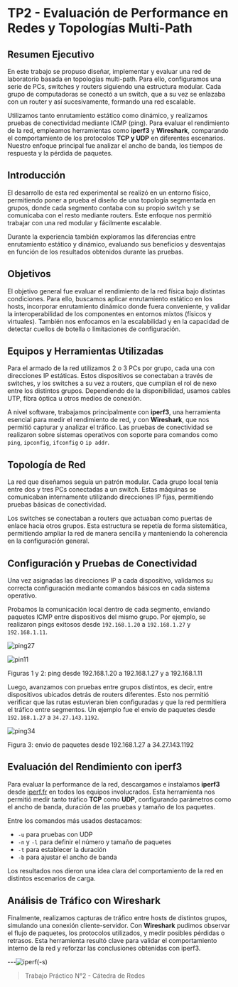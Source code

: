 # TP2 - Evaluación de Performance en Redes y Topologías Multi-Path

## Resumen Ejecutivo

En este trabajo se propuso diseñar, implementar y evaluar una red de laboratorio basada en topologías multi-path. Para ello, configuramos una serie de PCs, switches y routers siguiendo una estructura modular. Cada grupo de computadoras se conectó a un switch, que a su vez se enlazaba con un router y así sucesivamente, formando una red escalable. 

Utilizamos tanto enrutamiento estático como dinámico, y realizamos pruebas de conectividad mediante ICMP (ping). Para evaluar el rendimiento de la red, empleamos herramientas como **iperf3** y **Wireshark**, comparando el comportamiento de los protocolos **TCP y UDP** en diferentes escenarios. Nuestro enfoque principal fue analizar el ancho de banda, los tiempos de respuesta y la pérdida de paquetes.

## Introducción

El desarrollo de esta red experimental se realizó en un entorno físico, permitiendo poner a prueba el diseño de una topología segmentada en grupos, donde cada segmento contaba con su propio switch y se comunicaba con el resto mediante routers. Este enfoque nos permitió trabajar con una red modular y fácilmente escalable. 

Durante la experiencia también exploramos las diferencias entre enrutamiento estático y dinámico, evaluando sus beneficios y desventajas en función de los resultados obtenidos durante las pruebas.

## Objetivos

El objetivo general fue evaluar el rendimiento de la red física bajo distintas condiciones. Para ello, buscamos aplicar enrutamiento estático en los hosts, incorporar enrutamiento dinámico donde fuera conveniente, y validar la interoperabilidad de los componentes en entornos mixtos (físicos y virtuales). También nos enfocamos en la escalabilidad y en la capacidad de detectar cuellos de botella o limitaciones de configuración.

## Equipos y Herramientas Utilizadas

Para el armado de la red utilizamos 2 o 3 PCs por grupo, cada una con direcciones IP estáticas. Estos dispositivos se conectaban a través de switches, y los switches a su vez a routers, que cumplían el rol de nexo entre los distintos grupos. Dependiendo de la disponibilidad, usamos cables UTP, fibra óptica u otros medios de conexión.

A nivel software, trabajamos principalmente con **iperf3**, una herramienta esencial para medir el rendimiento de red, y con **Wireshark**, que nos permitió capturar y analizar el tráfico. Las pruebas de conectividad se realizaron sobre sistemas operativos con soporte para comandos como `ping`, `ipconfig`, `ifconfig` o `ip addr`.

## Topología de Red

La red que diseñamos seguía un patrón modular. Cada grupo local tenía entre dos y tres PCs conectadas a un switch. Estas máquinas se comunicaban internamente utilizando direcciones IP fijas, permitiendo pruebas básicas de conectividad. 

Los switches se conectaban a routers que actuaban como puertas de enlace hacia otros grupos. Esta estructura se repetía de forma sistemática, permitiendo ampliar la red de manera sencilla y manteniendo la coherencia en la configuración general.

## Configuración y Pruebas de Conectividad

Una vez asignadas las direcciones IP a cada dispositivo, validamos su correcta configuración mediante comandos básicos en cada sistema operativo. 

Probamos la comunicación local dentro de cada segmento, enviando paquetes ICMP entre dispositivos del mismo grupo. Por ejemplo, se realizaron pings exitosos desde `192.168.1.20` a `192.168.1.27` y `192.168.1.11`.

![ping27](https://github.com/user-attachments/assets/bfedccd0-bd34-4d89-b5e2-9f9fed72c299)

![pin11](https://github.com/user-attachments/assets/6d6e69d9-d02d-4434-81e4-e9ee91de4f8c)

Figuras 1 y 2: ping desde 192.168.1.20 a 192.168.1.27 y a 192.168.1.11

Luego, avanzamos con pruebas entre grupos distintos, es decir, entre dispositivos ubicados detrás de routers diferentes. Esto nos permitió verificar que las rutas estuvieran bien configuradas y que la red permitiera el tráfico entre segmentos. Un ejemplo fue el envío de paquetes desde `192.168.1.27` a `34.27.143.1192`.

![ping34](https://github.com/user-attachments/assets/8a1334e7-01b0-47d0-a6e6-1656a38c87d6)

Figura 3: envio de paquetes desde 192.168.1.27 a 34.27.143.1192


## Evaluación del Rendimiento con iperf3

Para evaluar la performance de la red, descargamos e instalamos **iperf3** desde [iperf.fr](https://iperf.fr) en todos los equipos involucrados. Esta herramienta nos permitió medir tanto tráfico **TCP** como **UDP**, configurando parámetros como el ancho de banda, duración de las pruebas y tamaño de los paquetes.

Entre los comandos más usados destacamos:

- `-u` para pruebas con UDP  
- `-n` y `-l` para definir el número y tamaño de paquetes  
- `-t` para establecer la duración  
- `-b` para ajustar el ancho de banda

Los resultados nos dieron una idea clara del comportamiento de la red en distintos escenarios de carga.

## Análisis de Tráfico con Wireshark

Finalmente, realizamos capturas de tráfico entre hosts de distintos grupos, simulando una conexión cliente-servidor. Con **Wireshark** pudimos observar el flujo de paquetes, los protocolos utilizados, y medir posibles pérdidas o retrasos. Esta herramienta resultó clave para validar el comportamiento interno de la red y reforzar las conclusiones obtenidas con iperf3.

---![iperf(-s)](https://github.com/user-attachments/assets/b3e78bf8-db6e-4503-b08e-921b58d6f916)


> Trabajo Práctico N°2 - Cátedra de Redes
